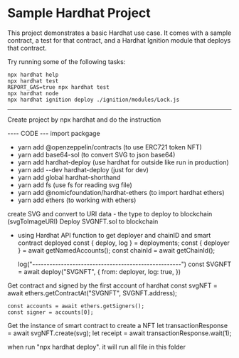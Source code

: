 # Sample Hardhat Project

This project demonstrates a basic Hardhat use case. It comes with a sample contract, a test for that contract, and a Hardhat Ignition module that deploys that contract.

Try running some of the following tasks:

```shell
npx hardhat help
npx hardhat test
REPORT_GAS=true npx hardhat test
npx hardhat node
npx hardhat ignition deploy ./ignition/modules/Lock.js
```

--------------------------------------------------------------
Create project by npx hardhat and do the instruction


---- CODE ---
import packgage
- yarn add @openzeppelin/contracts (to use ERC721 token NFT)
- yarn add base64-sol (to convert SVG to json base64)
- yarn add hardhat-deploy (use hardhat for outside like run in production)
- yarn add --dev hardhat-deploy (just for dev)
- yarn add global hardhat-shorthand
- yarn add fs (use fs for reading svg file)
- yarn add @nomicfoundation/hardhat-ethers (to import hardhat ethers)
- yarn add ethers (to working with ethers)

create SVG and convert to URI data - the type to deploy to blockchain (svgToImageURI)
Deploy SVGNFT.sol to blockchain
- using Hardhat API function to get deployer and chainID and smart contract deployed
    const { deploy, log } = deployments;
    const { deployer } = await getNamedAccounts();
    const chainId = await getChainId();

    log("----------------------------------------------------")
    const SVGNFT = await deploy("SVGNFT", {
        from: deployer,
        log: true,
    })

Get contract and signed by the first account of hardhat
    const svgNFT = await ethers.getContractAt("SVGNFT", SVGNFT.address);

    const accounts = await ethers.getSigners();
    const signer = accounts[0];

Get the instance of smart contract to create a NFT 
    let transactionResponse = await svgNFT.create(svg);
    let receipt = await transactionResponse.wait(1);

when run "npx hardhat deploy". it will run all file in this folder

